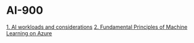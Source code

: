 # AI-900

[1. AI workloads and considerations](1-AI-workloads-and-considerations.md)
[2. Fundamental Principles of Machine Learning on Azure](2-Fundamental-Principles-of-Machine-Learning-on-Azure.md)
